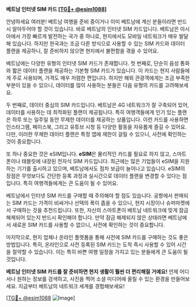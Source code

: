 **베트남 인터넷 SIM 카드 [[TG💪+ @esim1088](https://t.me/s/esim1088)]**

안녕하세요 여러분! 베트남 여행을 준비 중이거나 이미 베트남에 계신 분들이라면 반드시 알아두어야 할 것이 있습니다. 바로 베트남의 인터넷 SIM 카드입니다. 베트남은 아시아에서 가장 빠르게 발전하는 국가 중 하나로, 현지에서도 모바일 네트워크가 매우 발달해 있습니다. 하지만 한국과는 조금 다른 방식으로 사용할 수 있는 SIM 카드와 데이터 플랜을 제공하니, 잘 준비하지 않으면 현지에서 불편함을 겪을 수 있어요.

베트남에는 다양한 유형의 인터넷 SIM 카드가 존재합니다. 첫 번째로, 단순히 음성 통화와 짧은 데이터 플랜을 제공하는 기본형 SIM 카드가 있습니다. 이 카드는 현지 사람들에게 주로 사용되며, 가격도 매우 저렴한 편입니다. 하지만 해외 관광객에게는 조금 부족한 부분이 있을 수 있으니, 데이터를 많이 사용하는 분들은 다음 유형의 카드를 고려해보세요.

두 번째로, 데이터 중심의 SIM 카드입니다. 베트남은 4G 네트워크가 잘 구축되어 있어, 데이터를 사용하는 데 최적화된 플랜이 제공됩니다. 특히 여행객들에게 인기 있는 플랜은 하루 또는 일주일 동안 무제한 데이터를 제공하는 상품입니다. 이런 카드를 사용하면 인스타그램, 페이스북, 그리고 유튜브 시청 등 다양한 활동을 자유롭게 즐길 수 있어요. 다만, 이러한 무제한 데이터 플랜은 특정 앱에 제한이 걸릴 수 있으니, 사전에 확인하는 것이 중요합니다.

또 하나 중요한 것은 eSIM입니다. **eSIM**은 물리적인 카드를 필요로 하지 않고, 스마트폰이나 태블릿에 내장된 전자식 SIM 카드입니다. 최근에는 많은 기업들이 eSIM을 지원하는 기기를 출시하고 있으며, 베트남에서도 점차 보급이 늘어나고 있습니다. eSIM의 장점은 무엇보다도 간단한 등록 과정과 실시간으로 데이터 플랜을 변경할 수 있다는 점입니다. 특히 여행객들에게는 큰 도움이 될 수 있어요.

베트남에서 인터넷 SIM 카드를 구매할 때 주의해야 할 점도 있습니다. 공항에서 판매되는 SIM 카드는 가격이 비싸거나 선택의 폭이 좁을 수 있으니, 현지 시장이나 슈퍼마켓에서 구매하는 것을 추천드립니다. 또한, 자신의 스마트폰이 베트남 네트워크에 맞게 잠금 해제되어 있는지 반드시 확인해야 합니다. 만약 잠금 해제되지 않은 상태라면 베트남에서 새로운 SIM 카드를 사용할 수 없으니, 사전에 확인하는 것이 중요합니다.

마지막으로, 현지 업체나 온라인 플랫폼을 통해 사전에 SIM 카드를 구매하는 것도 좋은 방법입니다. 특히, 온라인으로 사전 등록된 SIM 카드는 도착 즉시 사용할 수 있어 시간을 절약할 수 있습니다. 이는 특히 바쁜 여행 일정을 가지고 있는 분들에게 큰 도움이 될 것입니다.

**베트남 인터넷 SIM 카드를 잘 준비하면 현지 생활이 훨씬 더 편리해질 거예요!** 언제 어디서나 원하는 정보를 검색하고, 사진을 찍어 소셜 미디어에 올릴 수 있는 환경을 만들어보세요. 지금부터 베트남의 네트워크 세계를 경험해보세요!

[[TG💪+ @esim1088](https://t.me/s/esim1088) ![Image](https://i.postimg.cc/Y0z9fWf4/image.png)]